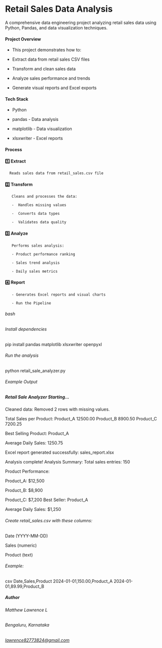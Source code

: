 # Retail Sales Data Analysis
A comprehensive data engineering project analyzing retail sales data using Python, Pandas, and data visualization techniques.

#### Project Overview
 - This project demonstrates how to:

 - Extract data from retail sales CSV files

 - Transform and clean sales data

 - Analyze sales performance and trends

 - Generate visual reports and Excel exports

#### Tech Stack
  - Python

  - pandas - Data analysis

  - matplotlib - Data visualization

  - xlsxwriter - Excel reports

#### Process
#### 1️⃣ Extract
      Reads sales data from retail_sales.csv file

#### 2️⃣ Transform
       Cleans and processes the data:

       -  Handles missing values

       -  Converts data types

       -  Validates data quality

#### 3️⃣ Analyze
       Performs sales analysis:

       - Product performance ranking

       - Sales trend analysis

       - Daily sales metrics

#### 4️⃣ Report
       - Generates Excel reports and visual charts

       - Run the Pipeline
###### bash
###### Install dependencies
pip install pandas matplotlib xlsxwriter openpyxl

###### Run the analysis
python retail_sale_analyzer.py
###### Example Output
##### Retail Sale Analyzer Starting...

 Cleaned data: Removed 2 rows with missing values.

 Total Sales per Product:
 Product_A    12500.00
 Product_B     8900.50
 Product_C     7200.25

 Best Selling Product: Product_A

 Average Daily Sales: 1250.75

 Excel report generated successfully: sales_report.xlsx

 Analysis complete!
 Analysis Summary:
 Total sales entries: 150

 Product Performance:


 Product_A: $12,500
 
 Product_B: $8,900
 
 Product_C: $7,200
 Best Seller: Product_A

 Average Daily Sales: $1,250


###### Create retail_sales.csv with these columns:

Date (YYYY-MM-DD)

Sales (numeric)

Product (text)
 
###### Example:

csv
Date,Sales,Product
2024-01-01,150.00,Product_A
2024-01-01,89.99,Product_B

##### Author
###### Matthew Lawrence L
###### Bengaluru, Karnataka

###### lawrence82773824@gmail.com

